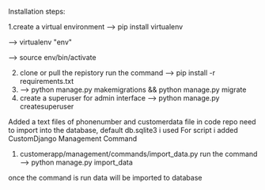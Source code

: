 Installation steps:

1.create a virtual environment 
  --> pip install virtualenv
	
  --> virtualenv "env"
	
  --> source env/bin/activate
	
2. clone or pull the repistory
   run the command 
   --> pip install -r requirements.txt
3. --> python manage.py makemigrations && python manage.py migrate
4. create a superuser for admin interface
  --> python manage.py createsuperuser

Added a text files of phonenumber and customerdata file in code repo need to import into the database, default db.sqlite3  i used
For script i added CustomDjango Management Command
1. customerapp/management/commands/import_data.py
run the command
--> python manage.py import_data

once the command is run data will be imported to database

   
